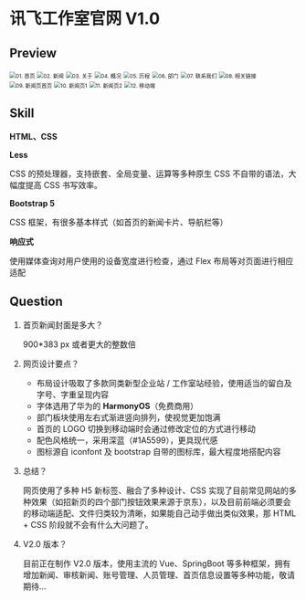 # 讯飞工作室官网 V1.0

## Preview

<img src="./readme/01. 首页.png" alt="01. 首页" style="zoom: 67%;" />

<img src="./readme/02. 新闻.png" alt="02. 新闻" style="zoom:67%;" />

<img src="./readme/03. 关于.png" alt="03. 关于" style="zoom:67%;" />

<img src="./readme/04. 概况.png" alt="04. 概况" style="zoom:67%;" />

<img src="./readme/05. 历程.png" alt="05. 历程" style="zoom:67%;" />

<img src="./readme/06. 部门.png" alt="06. 部门" style="zoom:67%;" />

<img src="./readme/07. 联系我们.png" alt="07. 联系我们" style="zoom:67%;" />

<img src="./readme/08. 相关链接.png" alt="08. 相关链接" style="zoom:67%;" />

<img src="./readme/09. 新闻页首页.png" alt="09. 新闻页首页" style="zoom:67%;" />

<img src="./readme/10. 新闻页1.png" alt="10. 新闻页1" style="zoom:67%;" />

<img src="./readme/11. 新闻页2.png" alt="11. 新闻页2" style="zoom:67%;" />

<img src="./readme/12. 移动端.jpg" alt="12. 移动端" style="zoom:67%;" />

## Skill

**HTML、CSS**

**Less**

CSS 的预处理器，支持嵌套、全局变量、运算等多种原生 CSS 不自带的语法，大幅度提高 CSS 书写效率。

**Bootstrap 5**

CSS 框架，有很多基本样式（如首页的新闻卡片、导航栏等）

**响应式**

使用媒体查询对用户使用的设备宽度进行检查，通过 Flex 布局等对页面进行相应适配

## Question

1. 首页新闻封面是多大？

   900*383 px 或者更大的整数倍

2. 网页设计要点？

   - 布局设计吸取了多款同类新型企业站 / 工作室站经验，使用适当的留白及字号、字重呈现内容
   - 字体选用了华为的 **HarmonyOS**（免费商用）
   - 部门板块使用左右式渐进竖向排列，使视觉更加饱满
   - 首页的 LOGO 切换到移动端时会通过修改定位的方式进行移动
   - 配色风格统一，采用深蓝（\#1A5599），更具现代感
   - 图标源自 iconfont 及 bootstrap 自带的图标库，最大程度地搭配内容

3. 总结？

   网页使用了多种 H5 新标签、融合了多种设计、CSS 实现了目前常见网站的多种效果（如招新页的四个部门按钮效果来源于京东），以及目前前端必须要会的移动端适配、文件归类较为清晰，如果能自己动手做出类似效果，那 HTML + CSS 阶段就不会有什么大问题了。

5. V2.0 版本？

   目前正在制作 V2.0 版本，使用主流的 Vue、SpringBoot 等多种框架，拥有增加新闻、审核新闻、账号管理、人员管理、首页信息设置等多种功能，敬请期待...
